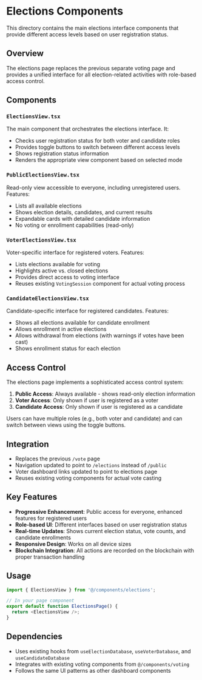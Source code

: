 # Elections Components

This directory contains the main elections interface components that provide different access levels based on user registration status.

## Overview

The elections page replaces the previous separate voting page and provides a unified interface for all election-related activities with role-based access control.

## Components

### `ElectionsView.tsx`
The main component that orchestrates the elections interface. It:
- Checks user registration status for both voter and candidate roles
- Provides toggle buttons to switch between different access levels
- Shows registration status information
- Renders the appropriate view component based on selected mode

### `PublicElectionsView.tsx`
Read-only view accessible to everyone, including unregistered users. Features:
- Lists all available elections
- Shows election details, candidates, and current results
- Expandable cards with detailed candidate information
- No voting or enrollment capabilities (read-only)

### `VoterElectionsView.tsx`
Voter-specific interface for registered voters. Features:
- Lists elections available for voting
- Highlights active vs. closed elections
- Provides direct access to voting interface
- Reuses existing `VotingSession` component for actual voting process

### `CandidateElectionsView.tsx`
Candidate-specific interface for registered candidates. Features:
- Shows all elections available for candidate enrollment
- Allows enrollment in active elections
- Allows withdrawal from elections (with warnings if votes have been cast)
- Shows enrollment status for each election

## Access Control

The elections page implements a sophisticated access control system:

1. **Public Access**: Always available - shows read-only election information
2. **Voter Access**: Only shown if user is registered as a voter
3. **Candidate Access**: Only shown if user is registered as a candidate

Users can have multiple roles (e.g., both voter and candidate) and can switch between views using the toggle buttons.

## Integration

- Replaces the previous `/vote` page
- Navigation updated to point to `/elections` instead of `/public`
- Voter dashboard links updated to point to elections page
- Reuses existing voting components for actual vote casting

## Key Features

- **Progressive Enhancement**: Public access for everyone, enhanced features for registered users
- **Role-based UI**: Different interfaces based on user registration status
- **Real-time Updates**: Shows current election status, vote counts, and candidate enrollments
- **Responsive Design**: Works on all device sizes
- **Blockchain Integration**: All actions are recorded on the blockchain with proper transaction handling

## Usage

```typescript
import { ElectionsView } from '@/components/elections';

// In your page component
export default function ElectionsPage() {
  return <ElectionsView />;
}
```

## Dependencies

- Uses existing hooks from `useElectionDatabase`, `useVoterDatabase`, and `useCandidateDatabase`
- Integrates with existing voting components from `@/components/voting`
- Follows the same UI patterns as other dashboard components